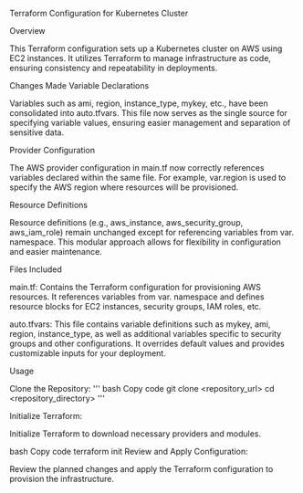 Terraform Configuration for Kubernetes Cluster

Overview

This Terraform configuration sets up a Kubernetes cluster on AWS using EC2 instances. It utilizes Terraform to manage infrastructure as code, ensuring consistency and repeatability in deployments.

Changes Made
Variable Declarations

Variables such as ami, region, instance_type, mykey, etc., have been consolidated into auto.tfvars. This file now serves as the single source for specifying variable values, ensuring easier management and separation of sensitive data.

Provider Configuration

The AWS provider configuration in main.tf now correctly references variables declared within the same file. For example, var.region is used to specify the AWS region where resources will be provisioned.

Resource Definitions

Resource definitions (e.g., aws_instance, aws_security_group, aws_iam_role) remain unchanged except for referencing variables from var. namespace. This modular approach allows for flexibility in configuration and easier maintenance.

Files Included

main.tf: Contains the Terraform configuration for provisioning AWS resources. It references variables from var. namespace and defines resource blocks for EC2 instances, security groups, IAM roles, etc.

auto.tfvars: This file contains variable definitions such as mykey, ami, region, instance_type, as well as additional variables specific to security groups and other configurations. It overrides default values and provides customizable inputs for your deployment.

Usage

Clone the Repository:
'''
bash
Copy code
git clone <repository_url>
cd <repository_directory>
'''

Initialize Terraform:

Initialize Terraform to download necessary providers and modules.

bash
Copy code
terraform init
Review and Apply Configuration:

Review the planned changes and apply the Terraform configuration to provision the infrastructure.
